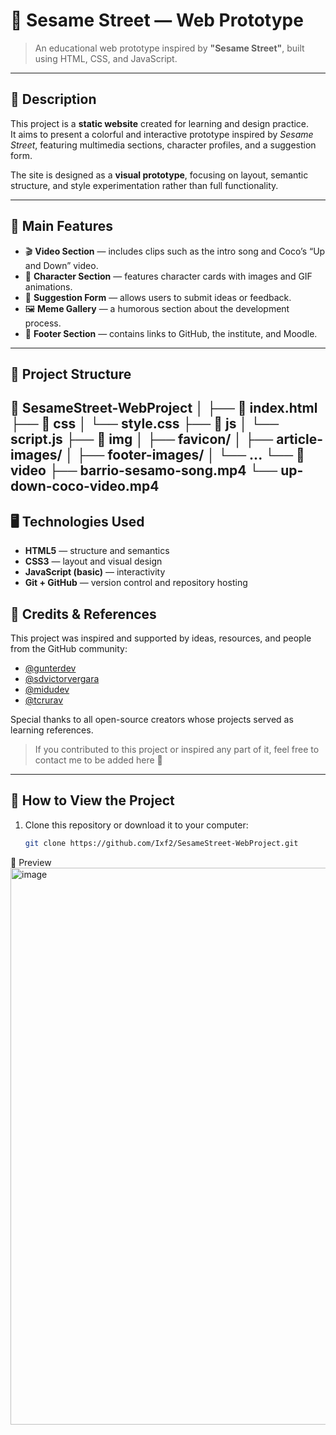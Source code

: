 # 🌈 Sesame Street — Web Prototype

> An educational web prototype inspired by **"Sesame Street"**, built using HTML, CSS, and JavaScript.

---

## 🧩 Description

This project is a **static website** created for learning and design practice.  
It aims to present a colorful and interactive prototype inspired by *Sesame Street*, featuring multimedia sections, character profiles, and a suggestion form.

The site is designed as a **visual prototype**, focusing on layout, semantic structure, and style experimentation rather than full functionality.

---

## 🧠 Main Features

- 🎬 **Video Section** — includes clips such as the intro song and Coco’s “Up and Down” video.  
- 🧸 **Character Section** — features character cards with images and GIF animations.  
- 💬 **Suggestion Form** — allows users to submit ideas or feedback.  
- 🖼️ **Meme Gallery** — a humorous section about the development process.  
- 📜 **Footer Section** — contains links to GitHub, the institute, and Moodle.

---

## 🧱 Project Structure

📁 SesameStreet-WebProject
│
├── 📄 index.html
├── 📁 css
│ └── style.css
├── 📁 js
│ └── script.js
├── 📁 img
│ ├── favicon/
│ ├── article-images/
│ ├── footer-images/
│ └── ...
└── 📁 video
├── barrio-sesamo-song.mp4
└── up-down-coco-video.mp4
---

## 🖥️ Technologies Used

- **HTML5** — structure and semantics  
- **CSS3** — layout and visual design  
- **JavaScript (basic)** — interactivity  
- **Git + GitHub** — version control and repository hosting  

## 🙌 Credits & References

This project was inspired and supported by ideas, resources, and people from the GitHub community:

- [@gunterdev](https://github.com/gunterdev)
- [@sdvictorvergara](https://github.com/sdvictorvergara)
- [@midudev ](https://github.com/midudev)   
- [@tcrurav](https://github.com/tcrurav)

Special thanks to all open-source creators whose projects served as learning references.

> If you contributed to this project or inspired any part of it, feel free to contact me to be added here 💛


---

## 🚀 How to View the Project

1. Clone this repository or download it to your computer:
   ```bash
   git clone https://github.com/Ixf2/SesameStreet-WebProject.git

📸 Preview
<img width="1917" height="891" alt="image" src="https://github.com/user-attachments/assets/43908c39-d45c-451f-b115-ce7484d14520" />


